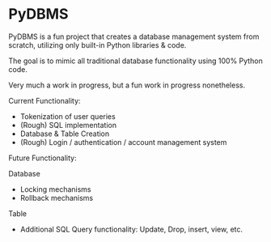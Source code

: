 # PyDBMS
PyDBMS is a fun project that creates a database management system from scratch, utilizing only built-in Python libraries &amp; code.

The goal is to mimic all traditional database functionality using 100% Python code.

Very much a work in progress, but a fun work in progress nonetheless.

Current Functionality:
- Tokenization of user queries
- (Rough) SQL implementation
- Database & Table Creation
- (Rough) Login / authentication / account management system

Future Functionality:

Database
- Locking mechanisms
- Rollback mechanisms

Table
- Additional SQL Query functionality: Update, Drop, insert, view, etc.

